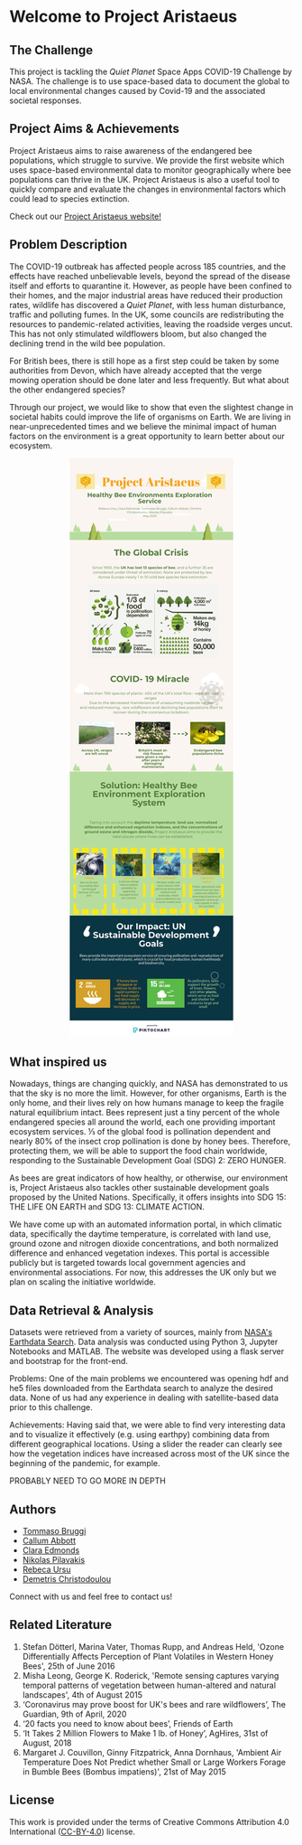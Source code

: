 # Welcome to Project Aristaeus

## The Challenge

This project is tackling the *Quiet Planet* Space Apps COVID-19 Challenge by NASA. The challenge is to use space-based data to document the global to local environmental changes caused by Covid-19 and the associated societal responses.

## Project Aims & Achievements

Project Aristaeus aims to raise awareness of the endangered bee populations, which struggle to survive. We provide the first website which uses space-based environmental data to monitor geographically where bee populations can thrive in the UK. Project Aristaeus is also a useful tool to quickly compare and evaluate the changes in environmental factors which could lead to species extinction.

Check out our [Project Aristaeus website!](https://aristeaus.herokuapp.com/)

## Problem Description

The COVID-19 outbreak has affected people across 185 countries, and the effects have reached unbelievable levels, beyond the spread of the disease itself and efforts to quarantine it. However, as people have been confined to their homes, and the major industrial areas have reduced their production rates, wildlife has discovered a *Quiet Planet*, with less human disturbance, traffic and polluting fumes. In the UK, some councils are redistributing the resources to pandemic-related activities, leaving the roadside verges uncut. This has not only stimulated wildflowers bloom, but also changed the declining trend in the wild bee population. 

For British bees, there is still hope as a first step could be taken by some authorities from Devon, which have already accepted that the verge mowing operation should be done later and less frequently. But what about the other endangered species?

Through our project, we would like to show that even the slightest change in societal habits could improve the life of organisms on Earth. We are living in near-unprecedented times and we believe the minimal impact of human factors on the environment is a great opportunity to learn better about our ecosystem.

<p align="center">
  <img src="https://github.com/DemetrisChr/project-aristaeus/blob/master/Poster_final.png">
</p>

## What inspired us

Nowadays, things are changing quickly, and NASA has demonstrated to us that the sky is no more the limit. However, for other organisms, Earth is the only home, and their lives rely on how humans manage to keep the fragile natural equilibrium intact. Bees represent just a tiny percent of the whole endangered species all around the world, each one providing important ecosystem services. ⅓ of the global food is pollination dependent and nearly 80% of the insect crop pollination is done by honey bees. Therefore, protecting them, we will be able to support the food chain worldwide, responding to the Sustainable Development Goal (SDG) 2: ZERO HUNGER. 

As bees are great indicators of how healthy, or otherwise, our environment is, Project Aristaeus also tackles other sustainable development goals proposed by the United Nations. Specifically, it offers insights into SDG 15: THE LIFE ON EARTH and SDG 13: CLIMATE ACTION. 

We have come up with an automated information portal, in which climatic data, specifically the daytime temperature, is correlated with land use, ground ozone and nitrogen dioxide concentrations, and both normalized difference and enhanced vegetation indexes. This portal is accessible publicly but is targeted towards local government agencies and environmental associations. For now, this addresses the UK only but we plan on scaling the initiative worldwide.

## Data Retrieval & Analysis

Datasets were retrieved from a variety of sources, mainly from [NASA's Earthdata Search](https://search.earthdata.nasa.gov/search).
Data analysis was conducted using Python 3, Jupyter Notebooks and MATLAB.
The website was developed using a flask server and bootstrap for the front-end.

Problems:
One of the main problems we encountered was opening hdf and he5 files downloaded from the Earthdata search to analyze the desired data. None of us had any experience in dealing with satellite-based data prior to this challenge.

Achievements:
Having said that, we were able to find very interesting data and to visualize it effectively (e.g. using earthpy) combining data from different geographical locations. Using a slider the reader can clearly see how the vegetation indices have increased across most of the UK since the beginning of the pandemic, for example.

PROBABLY NEED TO GO MORE IN DEPTH

## Authors

- [Tommaso Bruggi](https://www.linkedin.com/in/tommasobruggi/)
- [Callum Abbott](https://www.linkedin.com/in/c-abbott/)
- [Clara Edmonds](https://www.youtube.com/channel/UCK7Z8YWukZ2QGBlCDN7LEog)
- [Nikolas Pilavakis](https://www.linkedin.com/in/nikolas-pilavakis-a967a11a1/)
- [Rebeca Ursu](https://www.linkedin.com/in/rebeca-elena-ursu/)
- [Demetris Christodoulou](https://www.linkedin.com/in/dimitris-c/)

Connect with us and feel free to contact us!

## Related Literature

1. Stefan Dötterl, Marina Vater, Thomas Rupp, and Andreas Held, 'Ozone Differentially Affects Perception of Plant Volatiles in Western Honey Bees', 25th of June 2016
2. Misha Leong, George K. Roderick, 'Remote sensing captures varying temporal patterns of vegetation between human-altered and natural landscapes', 4th of August 2015
2. ‘Coronavirus may prove boost for UK's bees and rare wildflowers’, The Guardian, 9th of April, 2020
3. ‘20 facts you need to know about bees’, Friends of Earth
4. ‘It Takes 2 Million Flowers to Make 1 lb. of Honey’, AgHires, 31st of August, 2018
5. Margaret J. Couvillon, Ginny Fitzpatrick, Anna Dornhaus, 'Ambient Air Temperature Does Not Predict whether Small or Large Workers Forage in Bumble Bees (Bombus impatiens)', 21st of May 2015

## License 

This work is provided under the terms of Creative Commons Attribution 4.0 International ([CC-BY-4.0](https://creativecommons.org/licenses/by/4.0/)) license.
